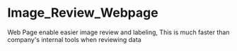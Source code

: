 # Image_Review_Webpage
Web Page enable easier image review and labeling, This is much faster than company's internal tools when reviewing data
